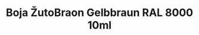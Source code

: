 ---
layout: product
title: "Boja ŽutoBraon Gelbbraun RAL 8000 10ml"
price: "330" 
desc: "Acrylic Laquer 10mL"
img_path: "/assets/img/RC063.jpg"
brand: "AK "
available: false
special_offer: false
new: false
soon: false
cat: "020000"
subcat: "020200"
subsubcat: "020201"
sifra: "RC063"
popular: true
---